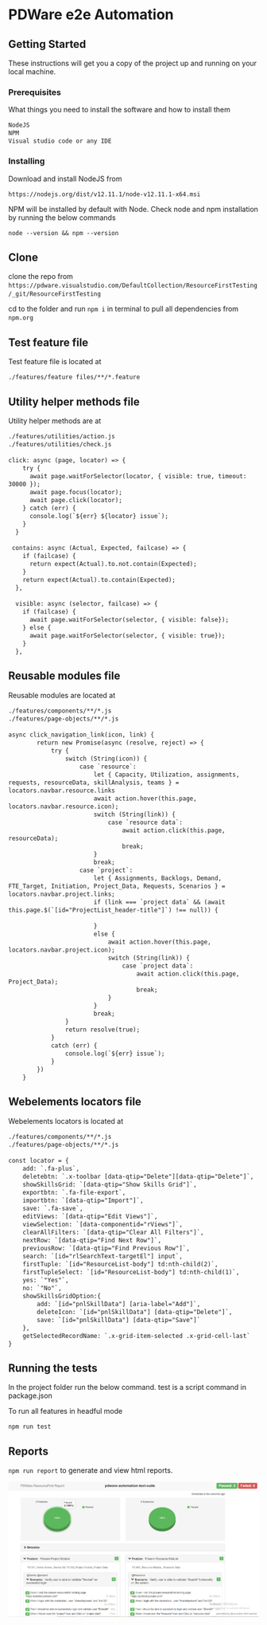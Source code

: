 # PDWare e2e Automation

## Getting Started

These instructions will get you a copy of the project up and running on your local machine.

### Prerequisites

What things you need to install the software and how to install them

```
NodeJS
NPM
Visual studio code or any IDE
```

### Installing

Download and install NodeJS from

```
https://nodejs.org/dist/v12.11.1/node-v12.11.1-x64.msi
```

NPM will be installed by default with Node. Check node and npm installation by running the below commands

```
node --version && npm --version
```

## Clone

clone the repo from `https://pdware.visualstudio.com/DefaultCollection/ResourceFirstTesting/_git/ResourceFirstTesting`

cd to the folder and run `npm i` in terminal to pull all dependencies from `npm.org`

## Test feature file

Test feature file is located at

```
./features/feature files/**/*.feature
```

## Utility helper methods file

Utility helper methods are at

```
./features/utilities/action.js
./features/utilities/check.js

click: async (page, locator) => {
    try {
      await page.waitForSelector(locator, { visible: true, timeout: 30000 });
      await page.focus(locator);
      await page.click(locator);
    } catch (err) {
      console.log(`${err} ${locator} issue`);
    }
  }

 contains: async (Actual, Expected, failcase) => {
    if (failcase) {
      return expect(Actual).to.not.contain(Expected);
    }
    return expect(Actual).to.contain(Expected);
  },

  visible: async (selector, failcase) => {
    if (failcase) {
      await page.waitForSelector(selector, { visible: false});
    } else {
      await page.waitForSelector(selector, { visible: true});
    }
  },

```

## Reusable modules file

Reusable modules are located at

```
./features/components/**/*.js
./features/page-objects/**/*.js

async click_navigation_link(icon, link) {
        return new Promise(async (resolve, reject) => {
            try {
                switch (String(icon)) {
                    case `resource`:
                        let { Capacity, Utilization, assignments, requests, resourceData, skillAnalysis, teams } = locators.navbar.resource.links
                        await action.hover(this.page, locators.navbar.resource.icon);
                        switch (String(link)) {
                            case `resource data`:
                                await action.click(this.page, resourceData);
                                break;
                        }
                        break;
                    case `project`:
                        let { Assignments, Backlogs, Demand, FTE_Target, Initiation, Project_Data, Requests, Scenarios } = locators.navbar.project.links;
                        if (link === `project data` && (await this.page.$(`[id="ProjectList_header-title"]`) !== null)) {

                        }
                        else {
                            await action.hover(this.page, locators.navbar.project.icon);
                            switch (String(link)) {
                                case `project data`:
                                    await action.click(this.page, Project_Data);
                                    break;
                            }
                        }
                        break;
                }
                return resolve(true);
            }
            catch (err) {
                console.log(`${err} issue`);
            }
        })
    }
```

## Webelements locators file

Webelements locators is located at

```
./features/components/**/*.js
./features/page-objects/**/*.js

const locator = {
    add: `.fa-plus`,
    deletebtn: `.x-toolbar [data-qtip="Delete"][data-qtip="Delete"]`,
    showSkillsGrid: `[data-qtip="Show Skills Grid"]`,
    exportbtn: `.fa-file-export`,
    importbtn: `[data-qtip="Import"]`,
    save: `.fa-save`,
    editViews: `[data-qtip="Edit Views"]`,
    viewSelection: `[data-componentid="rViews"]`,
    clearAllFilters: `[data-qtip="Clear All Filters"]`,
    nextRow: `[data-qtip="Find Next Row"]`,
    previousRow: `[data-qtip="Find Previous Row"]`,
    search: `[id="rlSearchText-targetEl"] input`,
    firstTuple: `[id="ResourceList-body"] td:nth-child(2)`,
    firstTupleSelect: `[id="ResourceList-body"] td:nth-child(1)`,
    yes: `"Yes"`,
    no: `"No"`,
    showSkillsGridOption:{
        add: `[id="pnlSkillData"] [aria-label="Add"]`,
        deleteIcon: `[id="pnlSkillData"] [data-qtip="Delete"]`,
        save: `[id="pnlSkillData"] [data-qtip="Save"]`
    },
    getSelectedRecordName: `.x-grid-item-selected .x-grid-cell-last`
}

```

## Running the tests

In the project folder run the below command. test is a script command in package.json

To run all features in headful mode

```
npm run test
```

## Reports

`npm run report` to generate and view html reports.

<img src="./result.PNG">